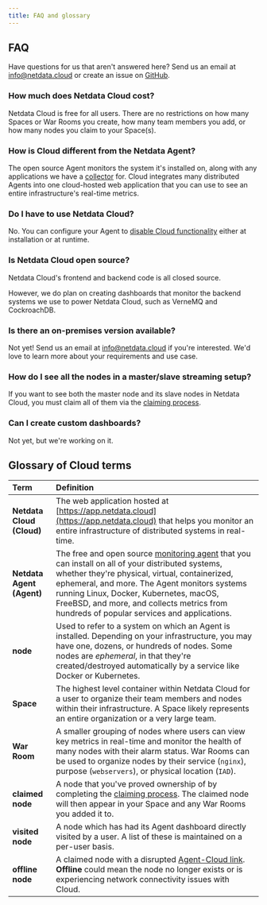 ```yaml
---
title: FAQ and glossary
---
```


## FAQ

Have questions for us that aren't answered here? Send us an email at [info@netdata.cloud](mailto:info@netdata.cloud) or
create an issue on [GitHub](https://github.com/netdata/netdata/issues/new/choose).

### How much does Netdata Cloud cost?

Netdata Cloud is free for all users. There are no restrictions on how many Spaces or War Rooms you create, how many team
members you add, or how many nodes you claim to your Space(s).

### How is Cloud different from the Netdata Agent?

The open source Agent monitors the system it's installed on, along with any applications we have a
[collector](/docs/agent/collectors) for. Cloud integrates many distributed Agents into one cloud-hosted web application
that you can use to see an entire infrastructure's real-time metrics.

### Do I have to use Netdata Cloud?

No. You can configure your Agent to [disable Cloud functionality](/docs/agent/aclk#disable-the-aclk) either at
installation or at runtime.

### Is Netdata Cloud open source?

Netdata Cloud's frontend and backend code is all closed source.

However, we do plan on creating dashboards that monitor the backend systems we use to power Netdata Cloud, such as
VerneMQ and CockroachDB.

### Is there an on-premises version available?

Not yet! Send us an email at [info@netdata.cloud](mailto:info@netdata.cloud) if you're interested. We'd love to learn
more about your requirements and use case.

### How do I see all the nodes in a master/slave streaming setup?

If you want to see both the master node and its slave nodes in Netdata Cloud, you must claim all of them via the
[claiming process](/docs/cloud/get-started#claim-a-node).

### Can I create custom dashboards?

Not yet, but we're working on it.

## Glossary of Cloud terms

| Term   | Definition        |
| :----- | :------ |
| **Netdata Cloud (Cloud)** | The web application hosted at [https://app.netdata.cloud](https://app.netdata.cloud) that helps you monitor an entire infrastructure of distributed systems in real-time. |
| **Netdata Agent (Agent)** | The free and open source [monitoring agent](/docs/agent/) that you can install on all of your distributed systems, whether they're physical, virtual, containerized, ephemeral, and more. The Agent monitors systems running Linux, Docker, Kubernetes, macOS, FreeBSD, and more, and collects metrics from hundreds of popular services and applications. |
| **node** | Used to refer to a system on which an Agent is installed. Depending on your infrastructure, you may have one, dozens, or hundreds of nodes. Some nodes are _ephemeral_, in that they're created/destroyed automatically by a service like Docker or Kubernetes. |
| **Space** | The highest level container within Netdata Cloud for a user to organize their team members and nodes within their infrastructure. A Space likely represents an entire organization or a very large team. |
| **War Room** | A smaller grouping of nodes where users can view key metrics in real-time and monitor the health of many nodes with their alarm status. War Rooms can be used to organize nodes by their service (`nginx`), purpose (`webservers`), or physical location (`IAD`). |
| **claimed node** | A node that you've proved ownership of by completing the [claiming process](/docs/cloud/get-started#claim-a-node). The claimed node will then appear in your Space and any War Rooms you added it to. |
| **visited node** | A node which has had its Agent dashboard directly visited by a user. A list of these is maintained on a per-user basis. |
| **offline node** | A claimed node with a disrupted [Agent-Cloud link](/docs/agent/aclk/). **Offline** could mean the node no longer exists or is experiencing network connectivity issues with Cloud. |
